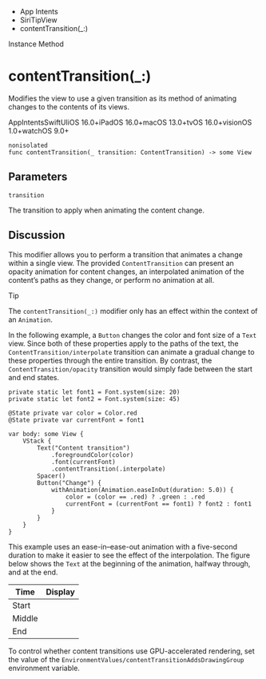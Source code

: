 

- App Intents
- SiriTipView
-  contentTransition(\_:) 

Instance Method

# contentTransition(\_:)

Modifies the view to use a given transition as its method of animating changes to the contents of its views.

AppIntentsSwiftUIiOS 16.0+iPadOS 16.0+macOS 13.0+tvOS 16.0+visionOS 1.0+watchOS 9.0+

``` source
nonisolated
func contentTransition(_ transition: ContentTransition) -> some View
```

## Parameters 

`transition`  

The transition to apply when animating the content change.

## Discussion

This modifier allows you to perform a transition that animates a change within a single view. The provided `ContentTransition` can present an opacity animation for content changes, an interpolated animation of the content’s paths as they change, or perform no animation at all.

Tip

The `contentTransition(_:)` modifier only has an effect within the context of an `Animation`.

In the following example, a `Button` changes the color and font size of a `Text` view. Since both of these properties apply to the paths of the text, the `ContentTransition/interpolate` transition can animate a gradual change to these properties through the entire transition. By contrast, the `ContentTransition/opacity` transition would simply fade between the start and end states.

```
private static let font1 = Font.system(size: 20)
private static let font2 = Font.system(size: 45)

@State private var color = Color.red
@State private var currentFont = font1

var body: some View {
    VStack {
        Text("Content transition")
            .foregroundColor(color)
            .font(currentFont)
            .contentTransition(.interpolate)
        Spacer()
        Button("Change") {
            withAnimation(Animation.easeInOut(duration: 5.0)) {
                color = (color == .red) ? .green : .red
                currentFont = (currentFont == font1) ? font2 : font1
            }
        }
    }
}
```

This example uses an ease-in–ease-out animation with a five-second duration to make it easier to see the effect of the interpolation. The figure below shows the `Text` at the beginning of the animation, halfway through, and at the end.

| Time   | Display |
|--------|---------|
| Start  |         |
| Middle |         |
| End    |         |

To control whether content transitions use GPU-accelerated rendering, set the value of the `EnvironmentValues/contentTransitionAddsDrawingGroup` environment variable.

